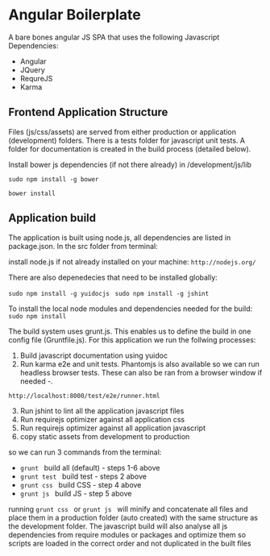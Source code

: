 Angular Boilerplate
===================

A bare bones angular JS SPA that uses the following Javascript Dependencies:

- Angular
- JQuery
- RequreJS
- Karma

Frontend Application Structure
------------------------------

Files (js/css/assets) are served from either production or application (development) folders. There is a tests folder for javascript unit tests. A folder for documentation is created in the build process (detailed below).

Install bower js dependencies (if not there already) in /development/js/lib

```sudo npm install -g bower ```

```bower install ```

Application build
-----------------

The application is built using node.js, all dependencies are listed in package.json. In the src folder from terminal:

install node.js if not already installed on your machine: ```http://nodejs.org/ ```

There are also depenedecies that need to be installed globally:

```sudo npm install -g yuidocjs ```
```sudo npm install -g jshint ```

To install the local node modules and dependencies needed for the build: ```sudo npm install ```

The build system uses grunt.js. This enables us to define the build in one config file (Gruntfile.js). For this application we run the follwing processes:

1. Build javascript documentation using yuidoc
2. Run karma e2e and unit tests. Phantomjs is also available so we can run headless browser tests. These can also be ran from a browser window if needed -.

```http://localhost:8000/test/e2e/runner.html ```

3. Run jshint to lint all the application javascript files
4. Run requirejs optimizer against all application css
5. Run requirejs optimizer against all application javascript
6. copy static assets from development to production

so we can run 3 commands from the terminal:

- ```grunt ``` build all (default) - steps 1-6 above
- ```grunt test ``` build test - steps 2 above
- ```grunt css ``` build CSS - step 4 above
- ```grunt js ``` build JS - step 5 above

running ```grunt css ``` or ```grunt js ``` will minify and concatenate all files and place them in a production folder (auto created) with the same structure as the development folder. The javascript build will also analyse all js dependencies from require modules or packages and optimize them so scripts are loaded in the correct order and not duplicated in the built files
